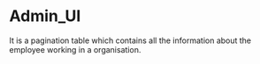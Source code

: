 # Admin_UI
It is a pagination table which contains all the information about the employee working in a organisation.
